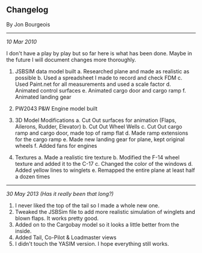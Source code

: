 ## Changelog

By Jon Bourgeois

***

_10 Mar 2010_

I don't have a play by play but so far here is what has been done.  Maybe in the future I will document changes more thoroughly.

1. JSBSIM data model built
	a. Researched plane and made as realistic as possible
	b. Used a spreadsheet I made to record and check FDM
	c. Used Paint.net for all measurements and used a scale factor
	d. Animated control surfaces
	e. Animated cargo door and cargo ramp
	f. Animated landing gear

2. PW2043 P&W Engine model built

3. 3D Model Modifications
	a. Cut Out surfaces for animation (Flaps, Ailerons, Rudder, Elevator)
	b. Cut Out Wheel Wells
	c. Cut Out cargo ramp and cargo door, made top of ramp flat
	d. Made ramp extensions for the cargo ramp
	e. Made new landing gear for plane, kept original wheels
	f. Added fans for engines
		
4. Textures 
	a. Made a realistic tire texture 
	b. Modified the F-14 wheel texture and added it to the C-17
	c. Changed the color of the windows
	d. Added yellow lines to winglets
	e. Remapped the entire plane at least half a dozen times

***

_30 May 2013 (Has it really been that long?)_

1.  I never liked the top of the tail so I made a whole new one.  
2.  Tweaked the JSBSim file to add more realistic simulation of winglets and blown flaps.  It works pretty good.
3.  Added on to the Cargobay model so it looks a little better from the inside.
4.  Added Tail, Co-Pilot & Loadmaster views
5.  I didn't touch the YASIM version.  I hope everything still works.
